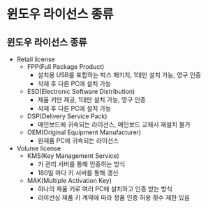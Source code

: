 # 윈도우 라이선스 종류


## 윈도우 라이선스 종류
- Retail license
    - FPP(Full Package Product)
        - 설치용 USB를 포함하는 박스 패키지, 1대만 설치 가능, 영구 인증
        - 삭제 후 다른 PC에 설치 가능
    - ESD(Electronic Software Distribution)
        - 제품 키만 제공, 1대만 설치 가능, 영구 인증
        - 삭제 후 다른 PC에 설치 가능
    - DSP(Delivery Service Pack)
        - 메인보드에 귀속되는 라이선스, 메인보드 교체시 재설치 불가
    - OEM(Original Equipment Manufacturer)
        - 완제품 PC에 귀속되는 라이선스
- Volume license
    - KMS(Key Management Service)
        - 키 관리 서버를 통해 인증하는 방식
        - 180일 마다 키 서버를 통해 갱신
    - MAK(Multiple Activation Key)
        - 하나의 제품 키로 여러 PC에 설치하고 인증 받는 방식
        - 라이선싱 제품 키 계약에 따라 정품 인증 허용 횟수 제한 있음
